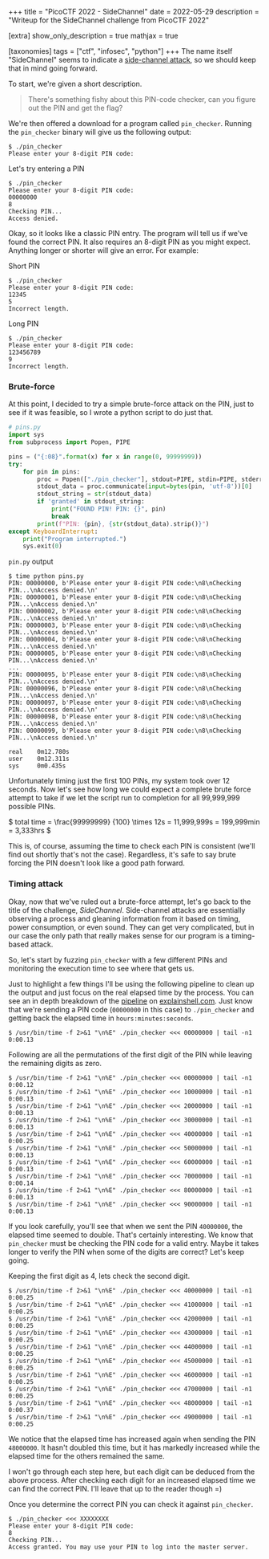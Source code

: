 +++
title = "PicoCTF 2022 - SideChannel"
date = 2022-05-29
description = "Writeup for the SideChannel challenge from PicoCTF 2022"

[extra]
show_only_description = true
mathjax = true

[taxonomies]
tags = ["ctf", "infosec", "python"]
+++
The name itself "SideChannel" seems to indicate a [side-channel attack](https://en.wikipedia.org/wiki/Side-channel_attack), so we should keep that in mind going forward.

To start, we're given a short description.
> There's something fishy about this PIN-code checker, can you figure out the PIN and get the flag?


We're then offered a download for a program called `pin_checker`.
Running the `pin_checker` binary will give us the following output:
```
$ ./pin_checker
Please enter your 8-digit PIN code:
```

Let's try entering a PIN 

```
$ ./pin_checker
Please enter your 8-digit PIN code:
00000000
8
Checking PIN...
Access denied.
```
 
Okay, so it looks like a classic PIN entry. The program will tell us if we've found the correct PIN. It also requires an 8-digit PIN as you might expect. Anything longer or shorter will give an error. For example:

Short PIN
```
$ ./pin_checker
Please enter your 8-digit PIN code:
12345
5
Incorrect length.
```

Long PIN
```
$ ./pin_checker
Please enter your 8-digit PIN code:
123456789
9
Incorrect length.
```

### Brute-force
At this point, I decided to try a simple brute-force attack on the PIN, just to see if it was feasible, so I wrote a python script to do just that.
```python
# pins.py
import sys
from subprocess import Popen, PIPE

pins = ("{:08}".format(x) for x in range(0, 99999999))
try:
    for pin in pins:
        proc = Popen(["./pin_checker"], stdout=PIPE, stdin=PIPE, stderr=PIPE)
        stdout_data = proc.communicate(input=bytes(pin, 'utf-8'))[0]
        stdout_string = str(stdout_data)
        if 'granted' in stdout_string:
            print("FOUND PIN! PIN: {}", pin)
            break
        print(f"PIN: {pin}, {str(stdout_data).strip()}")
except KeyboardInterrupt:
    print("Program interrupted.")
    sys.exit(0)
```

`pin.py` output
```
$ time python pins.py
PIN: 00000000, b'Please enter your 8-digit PIN code:\n8\nChecking PIN...\nAccess denied.\n'
PIN: 00000001, b'Please enter your 8-digit PIN code:\n8\nChecking PIN...\nAccess denied.\n'
PIN: 00000002, b'Please enter your 8-digit PIN code:\n8\nChecking PIN...\nAccess denied.\n'
PIN: 00000003, b'Please enter your 8-digit PIN code:\n8\nChecking PIN...\nAccess denied.\n'
PIN: 00000004, b'Please enter your 8-digit PIN code:\n8\nChecking PIN...\nAccess denied.\n'
PIN: 00000005, b'Please enter your 8-digit PIN code:\n8\nChecking PIN...\nAccess denied.\n'
...
PIN: 00000095, b'Please enter your 8-digit PIN code:\n8\nChecking PIN...\nAccess denied.\n'
PIN: 00000096, b'Please enter your 8-digit PIN code:\n8\nChecking PIN...\nAccess denied.\n'
PIN: 00000097, b'Please enter your 8-digit PIN code:\n8\nChecking PIN...\nAccess denied.\n'
PIN: 00000098, b'Please enter your 8-digit PIN code:\n8\nChecking PIN...\nAccess denied.\n'
PIN: 00000099, b'Please enter your 8-digit PIN code:\n8\nChecking PIN...\nAccess denied.\n'

real    0m12.780s
user    0m12.311s
sys     0m0.435s
```

Unfortunately timing just the first 100 PINs, my system took over 12 seconds.
Now let's see how long we could expect a complete brute force attempt to take if we let the script run to completion for all 99,999,999 possible PINs.

\$ total time = \frac{99999999} {100} \times 12s = 11,999,999s = 199,999min = 3,333hrs \$

This is, of course, assuming the time to check each PIN is consistent (we'll find out shortly that's not the case). Regardless, it's safe to say brute forcing the PIN doesn't look like a good path forward.

### Timing attack
Okay, now that we've ruled out a brute-force attempt, let's go back to the title of the challenge, *SideChannel*. Side-channel attacks are essentially observing a process and gleaning information from it based on timing, power consumption, or even sound. They can get very complicated, but in our case the only path that really makes sense for our program is a timing-based attack.

So, let's start by fuzzing `pin_checker` with a few different PINs and monitoring the execution time to see where that gets us.

Just to highlight a few things I'll be using the following pipeline to clean up the output and just focus on the real elapsed time by the process. You can see an in depth breakdown of the [pipeline](https://explainshell.com/explain?cmd=%24+%2Fusr%2Fbin%2Ftime+-f+2%3E%261+%22%5Cn%25E%22+.%2Fpin_checker+%3C%3C%3C+00000000+%7C+tail+-n1+0%3A00.13) on [explainshell.com](https://explainshell.com/). Just know that we're sending a PIN code (`00000000` in this case) to `./pin_checker` and getting back the elapsed time in `hours:minutes:seconds`.
```
$ /usr/bin/time -f 2>&1 "\n%E" ./pin_checker <<< 00000000 | tail -n1
0:00.13
```

Following are all the permutations of the first digit of the PIN while leaving the remaining digits as zero.
```
$ /usr/bin/time -f 2>&1 "\n%E" ./pin_checker <<< 00000000 | tail -n1
0:00.12
$ /usr/bin/time -f 2>&1 "\n%E" ./pin_checker <<< 10000000 | tail -n1
0:00.13
$ /usr/bin/time -f 2>&1 "\n%E" ./pin_checker <<< 20000000 | tail -n1
0:00.13
$ /usr/bin/time -f 2>&1 "\n%E" ./pin_checker <<< 30000000 | tail -n1
0:00.13
$ /usr/bin/time -f 2>&1 "\n%E" ./pin_checker <<< 40000000 | tail -n1
0:00.25
$ /usr/bin/time -f 2>&1 "\n%E" ./pin_checker <<< 50000000 | tail -n1
0:00.13
$ /usr/bin/time -f 2>&1 "\n%E" ./pin_checker <<< 60000000 | tail -n1
0:00.13
$ /usr/bin/time -f 2>&1 "\n%E" ./pin_checker <<< 70000000 | tail -n1
0:00.14
$ /usr/bin/time -f 2>&1 "\n%E" ./pin_checker <<< 80000000 | tail -n1
0:00.13
$ /usr/bin/time -f 2>&1 "\n%E" ./pin_checker <<< 90000000 | tail -n1
0:00.13
```

If you look carefully, you'll see that when we sent the PIN `40000000`, the elapsed time seemed to double. That's certainly interesting. We know that `pin_checker` must be checking the PIN code for a valid entry. Maybe it takes longer to verify the PIN when some of the digits are correct? Let's keep going.

Keeping the first digit as 4, lets check the second digit.
```
$ /usr/bin/time -f 2>&1 "\n%E" ./pin_checker <<< 40000000 | tail -n1
0:00.25
$ /usr/bin/time -f 2>&1 "\n%E" ./pin_checker <<< 41000000 | tail -n1
0:00.25
$ /usr/bin/time -f 2>&1 "\n%E" ./pin_checker <<< 42000000 | tail -n1
0:00.25
$ /usr/bin/time -f 2>&1 "\n%E" ./pin_checker <<< 43000000 | tail -n1
0:00.25
$ /usr/bin/time -f 2>&1 "\n%E" ./pin_checker <<< 44000000 | tail -n1
0:00.25
$ /usr/bin/time -f 2>&1 "\n%E" ./pin_checker <<< 45000000 | tail -n1
0:00.25
$ /usr/bin/time -f 2>&1 "\n%E" ./pin_checker <<< 46000000 | tail -n1
0:00.25
$ /usr/bin/time -f 2>&1 "\n%E" ./pin_checker <<< 47000000 | tail -n1
0:00.25
$ /usr/bin/time -f 2>&1 "\n%E" ./pin_checker <<< 48000000 | tail -n1
0:00.37
$ /usr/bin/time -f 2>&1 "\n%E" ./pin_checker <<< 49000000 | tail -n1
0:00.25
```
We notice that the elapsed time has increased again when sending the PIN `48000000`. It hasn't doubled this time, but it has markedly increased while the elapsed time for the others remained the same.

I won't go through each step here, but each digit can be deduced from the above process. After checking each digit for an increased elapsed time we can find the correct PIN. I'll leave that up to the reader though =)

Once you determine the correct PIN you can check it against `pin_checker`.
```
$ ./pin_checker <<< XXXXXXXX
Please enter your 8-digit PIN code:
8
Checking PIN...
Access granted. You may use your PIN to log into the master server.
```
